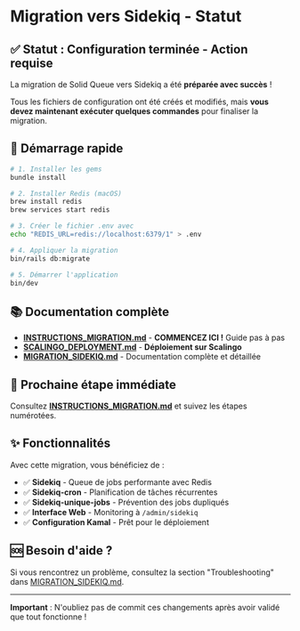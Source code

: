 # Migration vers Sidekiq - Statut

## ✅ Statut : Configuration terminée - Action requise

La migration de Solid Queue vers Sidekiq a été **préparée avec succès** ! 

Tous les fichiers de configuration ont été créés et modifiés, mais **vous devez maintenant exécuter quelques commandes** pour finaliser la migration.

## 🚀 Démarrage rapide

```bash
# 1. Installer les gems
bundle install

# 2. Installer Redis (macOS)
brew install redis
brew services start redis

# 3. Créer le fichier .env avec
echo "REDIS_URL=redis://localhost:6379/1" > .env

# 4. Appliquer la migration
bin/rails db:migrate

# 5. Démarrer l'application
bin/dev
```

## 📚 Documentation complète

- **[INSTRUCTIONS_MIGRATION.md](./INSTRUCTIONS_MIGRATION.md)** - **COMMENCEZ ICI !** Guide pas à pas
- **[SCALINGO_DEPLOYMENT.md](./SCALINGO_DEPLOYMENT.md)** - **Déploiement sur Scalingo**
- **[MIGRATION_SIDEKIQ.md](./MIGRATION_SIDEKIQ.md)** - Documentation complète et détaillée

## 🎯 Prochaine étape immédiate

Consultez **[INSTRUCTIONS_MIGRATION.md](./INSTRUCTIONS_MIGRATION.md)** et suivez les étapes numérotées.

## ✨ Fonctionnalités

Avec cette migration, vous bénéficiez de :

- ✅ **Sidekiq** - Queue de jobs performante avec Redis
- ✅ **Sidekiq-cron** - Planification de tâches récurrentes
- ✅ **Sidekiq-unique-jobs** - Prévention des jobs dupliqués
- ✅ **Interface Web** - Monitoring à `/admin/sidekiq`
- ✅ **Configuration Kamal** - Prêt pour le déploiement

## 🆘 Besoin d'aide ?

Si vous rencontrez un problème, consultez la section "Troubleshooting" dans [MIGRATION_SIDEKIQ.md](./MIGRATION_SIDEKIQ.md).

---

**Important** : N'oubliez pas de commit ces changements après avoir validé que tout fonctionne !



